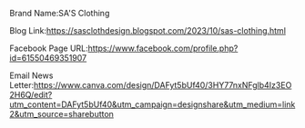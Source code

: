 Brand Name:SA'S Clothing

Blog Link:https://sasclothdesign.blogspot.com/2023/10/sas-clothing.html

Facebook Page URL:https://www.facebook.com/profile.php?id=61550469351907

Email News Letter:https://www.canva.com/design/DAFyt5bUf40/3HY77nxNFglb4Iz3EO2H6Q/edit?utm_content=DAFyt5bUf40&utm_campaign=designshare&utm_medium=link2&utm_source=sharebutton

